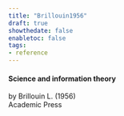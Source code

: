 ```yaml
---
title: "Brillouin1956"
draft: true
showthedate: false
enabletoc: false
tags:
- reference
---
```


#### **Science and information theory**     
by Brillouin L. (1956)         
Academic Press      


